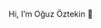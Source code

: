   Hi, I’m Oğuz Öztekin 👋

<!---
  I’m a bachelor's studentinterested in ...
- 🌱 I’m currently learning ...
- 💞️ I’m looking to collaborate on ...
- 📫 How to reach me ...

oguzoztekin/oguzoztekin is a ✨ special ✨ repository because its `README.md` (this file) appears on your GitHub profile.
You can click the Preview link to take a look at your changes.
--->
